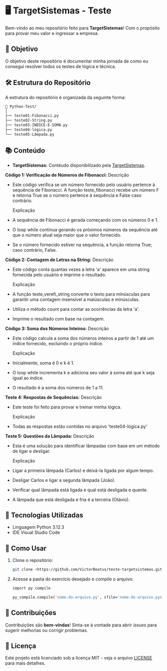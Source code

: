 # 🖥️ TargetSistemas - Teste

Bem-vindo ao meu repositório feito para **TargetSistemas**! Com o propósito para provar meu valor e ingressar a empresa.

## 🚀 Objetivo

O objetivo deste repositório é documentar minha jornada de como eu consegui resolver todos os testes de lógica e técnica.

## 🛠️ Estrutura do Repositório

A estrutura do repositório é organizada da seguinte forma:

```bash
📂 Python-Test/
│
├── teste01-Fibonacci.py
├── teste02-String.py
├── teste03-INDICE-E-SOMA.py
├── teste04-lógica.py
└── teste05-Lâmpada.py
```

## 📚 Conteúdo

- **TargetSistemas:** Contéudo disponibilizado pela [TargetSistemas](https://targetsistemas.com.br/).

**Código 1: Verificação de Números de Fibonacci:**
Descrição

- Este código verifica se um número fornecido pelo usuário pertence à sequência de Fibonacci. A função teste_fibonacci recebe um número F e retorna True se o número pertence à sequência e False caso contrário.

  Explicação

- A sequência de Fibonacci é gerada começando com os números 0 e 1.
- O loop while continua gerando os próximos números da sequência até que o número atual seja maior que o valor fornecido.
- Se o número fornecido estiver na sequência, a função retorna True; caso contrário, False.

**Código 2: Contagem de Letras na String:**
Descrição

- Este código conta quantas vezes a letra 'a' aparece em uma string fornecida pelo usuário e imprime o resultado.

  Explicação

- A função teste_verefi_string converte o texto para minúsculas para garantir uma contagem insensível a maiúsculas e minúsculas.
- Utiliza o método count para contar as ocorrências da letra 'a'.
- Imprime o resultado com base na contagem.

**Código 3: Soma dos Números Inteiros:**
Descrição

- Este código calcula a soma dos números inteiros a partir de 1 até um índice fornecido, excluindo o próprio índice.

  Explicação

- Inicialmente, soma é 0 e k é 1.
- O loop while incrementa k e adiciona seu valor à soma até que k seja igual ao índice.
- O resultado é a soma dos números de 1 a 11.

**Teste 4: Respostas de Sequências:**
Descrição

- Este teste foi feito para provar e treinar minha lógica.

  Explicação

- Todas as respostas estão contidas no arquivo 'teste04-lógica.py'

**Teste 5: Questões da Lâmpada:**
Descrição

- Esta é uma solução para identificar lâmpadas com base em um método de ligar e desligar.

  Explicação

- Ligar a primeira lâmpada (Carlos) e deixá-la ligada por algum tempo.
- Desligar Carlos e ligar a segunda lâmpada (João).
- Verificar qual lâmpada está ligada e qual está desligada e quente.
- A lâmpada que está desligada e fria é a terceira (Otávio).

## 🔧 Tecnologias Utilizadas

- Linguagem Python 3.12.3
- IDE Visual Studio Code

## 🏁 Como Usar

1. Clone o repositório:

   ```bash
   git clone <https://github.com/VictorBeatus/teste-targetsistemas.git>

   ```

2. Acesse a pasta do exercício desejado e compile o arquivo:

   ```bash
   import py compile

   py_compile.compile('nome-do-arquivo.py', cfile='nome-do-arquivo.pyc')
   ```

## 📝 Contribuições

Contribuições são **bem-vindas**! Sinta-se à vontade para abrir _issues_ para sugerir melhorias ou corrigir problemas.

## 📄 Licença

Este projeto está licenciado sob a licença MIT - veja o arquivo [LICENSE](https://www.notion.so/LICENSE) para mais detalhes.
